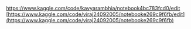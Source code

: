 https://www.kaggle.com/code/kavyarambhia/notebook4bc783fcd0/edit
[https://www.kaggle.com/code/viraj24092005/notebooke269c9f6fb/edit](https://www.kaggle.com/code/viraj24092005/notebooke269c9f6fb)
